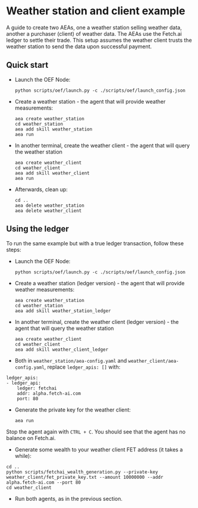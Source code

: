 # Weather station and client example

A guide to create two AEAs, one a weather station selling weather data, another a 
purchaser (client) of weather data. The AEAs use the Fetch.ai ledger to settle their 
trade. This setup assumes the weather client trusts the weather station to send the data
upon successful payment.

## Quick start

- Launch the OEF Node:

      python scripts/oef/launch.py -c ./scripts/oef/launch_config.json

- Create a weather station - the agent that will provide weather measurements:

      aea create weather_station 
      cd weather_station
      aea add skill weather_station
      aea run

- In another terminal, create the weather client - the agent that will query the weather station

      aea create weather_client 
      cd weather_client 
      aea add skill weather_client
      aea run

- Afterwards, clean up:
      
      cd ..
      aea delete weather_station
      aea delete weather_client


## Using the ledger

To run the same example but with a true ledger transaction,
follow these steps:

- Launch the OEF Node:

      python scripts/oef/launch.py -c ./scripts/oef/launch_config.json

- Create a weather station (ledger version) - the agent that will provide weather measurements:

      aea create weather_station 
      cd weather_station
      aea add skill weather_station_ledger

- In another terminal, create the weather client (ledger version) - the agent that will query the weather station

      aea create weather_client 
      cd weather_client 
      aea add skill weather_client_ledger

- Both in `weather_station/aea-config.yaml` and
`weather_client/aea-config.yaml`, replace `ledger_apis: []` with:
```
ledger_apis:
- ledger_api:
    ledger: fetchai
    addr: alpha.fetch-ai.com
    port: 80
```
- Generate the private key for the weather client:

      aea run

Stop the agent again with `CTRL + C`. You should see that the agent has no balance on Fetch.ai.

- Generate some wealth to your weather client FET address (it takes a while):
```
cd ..
python scripts/fetchai_wealth_generation.py --private-key weather_client/fet_private_key.txt --amount 10000000 --addr alpha.fetch-ai.com --port 80
cd weather_client
```

- Run both agents, as in the previous section.